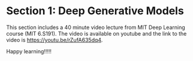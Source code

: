 # Section 1: Deep Generative Models

This section includes a 40 minute video lecture from MIT Deep Learning course (MIT 6.S191).
The video is available on youtube and the link to the video is https://youtu.be/rZufA635dq4.

Happy learning!!!!!
